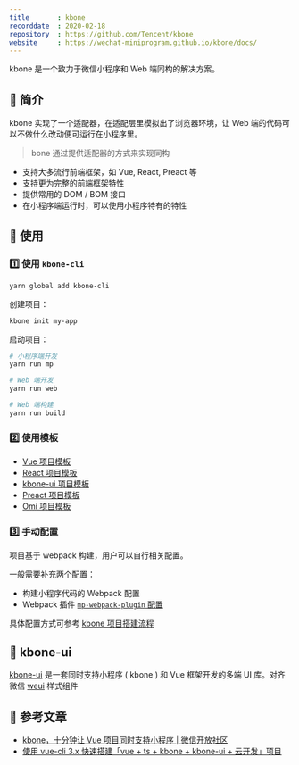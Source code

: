 ```yaml
---
title       : kbone
recorddate  : 2020-02-18
repository  : https://github.com/Tencent/kbone
website     : https://wechat-miniprogram.github.io/kbone/docs/
---
```


kbone 是一个致力于微信小程序和 Web 端同构的解决方案。

## 🔮 简介

kbone 实现了一个适配器，在适配层里模拟出了浏览器环境，让 Web 端的代码可以不做什么改动便可运行在小程序里。

> bone 通过提供适配器的方式来实现同构

- 支持大多流行前端框架，如 Vue, React, Preact 等
- 支持更为完整的前端框架特性
- 提供常用的 DOM / BOM 接口
- 在小程序端运行时，可以使用小程序特有的特性

## 🍨 使用

### 1️⃣ 使用 `kbone-cli`

```sh
yarn global add kbone-cli
```

创建项目：

```sh
kbone init my-app
```

启动项目：

```sh
# 小程序端开发
yarn run mp

# Web 端开发
yarn run web

# Web 端构建
yarn run build
```

### 2️⃣ 使用模板

- [Vue 项目模板](https://github.com/wechat-miniprogram/kbone-template-vue)
- [React 项目模板](https://github.com/wechat-miniprogram/kbone-template-react)
- [kbone-ui 项目模板](https://github.com/wechat-miniprogram/kbone-template-kboneui)
- [Preact 项目模板](https://github.com/wechat-miniprogram/kbone-template-preact)
- [Omi 项目模板](https://github.com/omijs/template-kbone)

### 3️⃣ 手动配置

项目基于 webpack 构建，用户可以自行相关配置。

一般需要补充两个配置：

- 构建小程序代码的 Webpack 配置
- Webpack 插件 [`mp-webpack-plugin` 配置](https://wechat-miniprogram.github.io/kbone/docs/config/)

具体配置方式可参考 [kbone 项目搭建流程](https://wechat-miniprogram.github.io/kbone/docs/guide/tutorial.html)

## 🎨 kbone-ui

[kbone-ui] 是一套同时支持小程序 ( kbone ) 和 Vue 框架开发的多端 UI 库。对齐微信 [weui](https://weui.io/) 样式组件

[kbone-ui]: <https://github.com/wechat-miniprogram/kbone-ui>

## 🔗 参考文章

- [kbone，十分钟让 Vue 项目同时支持小程序 | 微信开放社区](https://developers.weixin.qq.com/community/develop/article/doc/000e48820100100f2269be0975b813)
- [使用 vue-cli 3.x 快速搭建「vue + ts + kbone + kbone-ui + 云开发」项目](https://mp.weixin.qq.com/s/2sr7EUjgxm__JMmo0sP4HA)